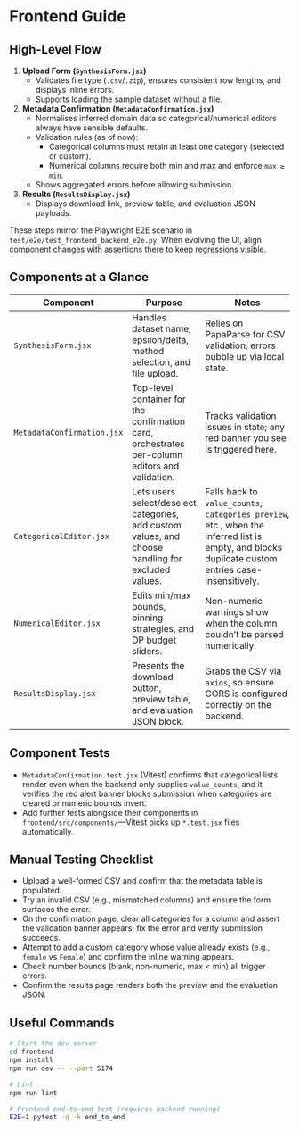 # Frontend Guide

## High-Level Flow

1. **Upload Form (`SynthesisForm.jsx`)**
   - Validates file type (`.csv`/`.zip`), ensures consistent row lengths, and displays inline errors.
   - Supports loading the sample dataset without a file.
2. **Metadata Confirmation (`MetadataConfirmation.jsx`)**
   - Normalises inferred domain data so categorical/numerical editors always have sensible defaults.
   - Validation rules (as of now):
     - Categorical columns must retain at least one category (selected or custom).
     - Numerical columns require both min and max and enforce `max ≥ min`.
   - Shows aggregated errors before allowing submission.
3. **Results (`ResultsDisplay.jsx`)**
   - Displays download link, preview table, and evaluation JSON payloads.

These steps mirror the Playwright E2E scenario in `test/e2e/test_frontend_backend_e2e.py`. When evolving the UI, align component changes with assertions there to keep regressions visible.

## Components at a Glance

| Component | Purpose | Notes |
|-----------|---------|-------|
| `SynthesisForm.jsx` | Handles dataset name, epsilon/delta, method selection, and file upload. | Relies on PapaParse for CSV validation; errors bubble up via local state. |
| `MetadataConfirmation.jsx` | Top-level container for the confirmation card, orchestrates per-column editors and validation. | Tracks validation issues in state; any red banner you see is triggered here. |
| `CategoricalEditor.jsx` | Lets users select/deselect categories, add custom values, and choose handling for excluded values. | Falls back to `value_counts`, `categories_preview`, etc., when the inferred list is empty, and blocks duplicate custom entries case-insensitively. |
| `NumericalEditor.jsx` | Edits min/max bounds, binning strategies, and DP budget sliders. | Non-numeric warnings show when the column couldn’t be parsed numerically. |
| `ResultsDisplay.jsx` | Presents the download button, preview table, and evaluation JSON block. | Grabs the CSV via `axios`, so ensure CORS is configured correctly on the backend. |

## Component Tests

- `MetadataConfirmation.test.jsx` (Vitest) confirms that categorical lists render even when the backend only supplies `value_counts`, and it verifies the red alert banner blocks submission when categories are cleared or numeric bounds invert.
- Add further tests alongside their components in `frontend/src/components/`—Vitest picks up `*.test.jsx` files automatically.

## Manual Testing Checklist

- Upload a well-formed CSV and confirm that the metadata table is populated.
- Try an invalid CSV (e.g., mismatched columns) and ensure the form surfaces the error.
- On the confirmation page, clear all categories for a column and assert the validation banner appears; fix the error and verify submission succeeds.
- Attempt to add a custom category whose value already exists (e.g., `female` vs `Female`) and confirm the inline warning appears.
- Check number bounds (blank, non-numeric, max < min) all trigger errors.
- Confirm the results page renders both the preview and the evaluation JSON.

## Useful Commands

```bash
# Start the dev server
cd frontend
npm install
npm run dev -- --port 5174

# Lint
npm run lint

# Frontend end-to-end test (requires backend running)
E2E=1 pytest -q -k end_to_end
```
